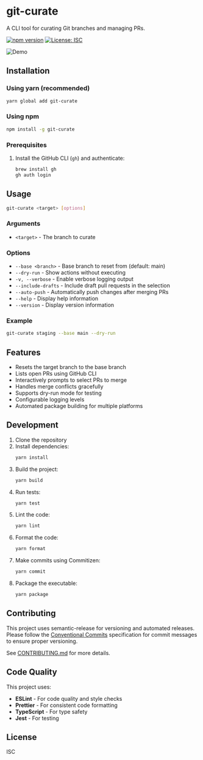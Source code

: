 # git-curate

A CLI tool for curating Git branches and managing PRs.

[![npm version](https://img.shields.io/npm/v/git-curate.svg)](https://www.npmjs.com/package/git-curate)
[![License: ISC](https://img.shields.io/badge/License-ISC-blue.svg)](https://opensource.org/licenses/ISC)

![Demo](/images/demo.gif)

## Installation

### Using yarn (recommended)
```bash
yarn global add git-curate
```

### Using npm
```bash
npm install -g git-curate
```

### Prerequisites
1. Install the GitHub CLI (`gh`) and authenticate:
   ```bash
   brew install gh
   gh auth login
   ```

## Usage

```bash
git-curate <target> [options]
```

### Arguments

- `<target>` - The branch to curate

### Options

- `--base <branch>` - Base branch to reset from (default: main)
- `--dry-run` - Show actions without executing
- `-v, --verbose` - Enable verbose logging output
- `--include-drafts` - Include draft pull requests in the selection
- `--auto-push` - Automatically push changes after merging PRs
- `--help` - Display help information
- `--version` - Display version information

### Example

```bash
git-curate staging --base main --dry-run
```

## Features

- Resets the target branch to the base branch
- Lists open PRs using GitHub CLI
- Interactively prompts to select PRs to merge
- Handles merge conflicts gracefully
- Supports dry-run mode for testing
- Configurable logging levels
- Automated package building for multiple platforms

## Development

1. Clone the repository
2. Install dependencies:
   ```bash
   yarn install
   ```
3. Build the project:
   ```bash
   yarn build
   ```
4. Run tests:
   ```bash
   yarn test
   ```
5. Lint the code:
   ```bash
   yarn lint
   ```
6. Format the code:
   ```bash
   yarn format
   ```
7. Make commits using Commitizen:
   ```bash
   yarn commit
   ```
8. Package the executable:
   ```bash
   yarn package
   ```

## Contributing

This project uses semantic-release for versioning and automated releases. Please follow the [Conventional Commits](https://www.conventionalcommits.org/) specification for commit messages to ensure proper versioning.

See [CONTRIBUTING.md](CONTRIBUTING.md) for more details.

## Code Quality

This project uses:
- **ESLint** - For code quality and style checks
- **Prettier** - For consistent code formatting
- **TypeScript** - For type safety
- **Jest** - For testing

## License

ISC 
